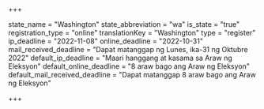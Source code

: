 +++

state_name = "Washington"
state_abbreviation = "wa"
is_state = "true"
registration_type = "online"
translationKey = "Washington"
type = "register"
ip_deadline = "2022-11-08"
online_deadline = "2022-10-31"
mail_received_deadline = "Dapat matanggap ng Lunes, ika-31 ng Oktubre 2022"
default_ip_deadline = "Maari hanggang at kasama sa  Araw ng Eleksyon"
default_online_deadline = "8 araw bago ang Araw ng Eleksyon"
default_mail_received_deadline = "Dapat matanggap 8 araw bago ang Araw ng Eleksyon"

+++